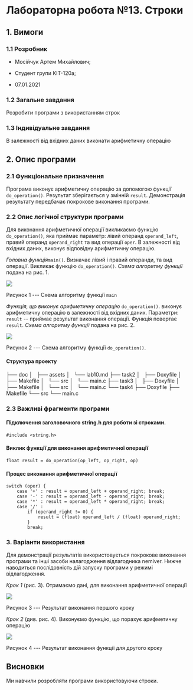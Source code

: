 
# Лабораторна робота №13. Строки

## 1. Вимоги

### 1.1 Розробник

- Мосійчук Артем Михайлович;

- Студент групи КІТ-120а;

- 07.01.2021

### 1.2 Загальне завдання

Розробити програми з використанням строк

### 1.3 Індивідуальне завдання

В залежності від вхідних даних виконати арифметичну операцію

## 2. Опис програми

### 2.1 Функціональне призначення

Програма виконує арифметичну операцію за допомогою функції `do_operation()`.  Результат зберігається у змінній `result`.  Демонстрація результату передбачає покрокове виконання програми.

### 2.2 Опис логічної структури програми

Для виконання арифметичної операції викликаємо функцію `do_operation()`, яка приймає параметр: лівий операнд `operand_left`, правий операнд `operand_right` та вид операції `oper`. В залежності від вхідних даних, виконує відповідну арифметичну операцію.


_Головна функція_`main()`. Визначає лівий і правий операнди, та вид операції. Викликає функцію `do_operation()`. _Схема алгоритму функції_ подана на рис. 1.

![](https://github.com/programminglab/blob/lab13/doc/assets/main_for_task.png)

Рисунок 1  --- Схема алгоритму функції `main`


_Функція, що виконує арифметичну операцію_ `do_operation()`. виконує арифметичну операцію в залежності від вхідних даних. Параметри: `result` -- приймає результат виконання операції. Функція повертає `result`. _Схема алгоритму функції_ подана на рис. 2.

![](https://github.com/programminglab/blob/lab13/doc/assets/do_operation_for_task.png)

Рисунок 2 --- Схема алгоритму функції `do_operation()`.


#### Структура проекту
├── doc
│   ├── assets
│   └── lab10.md
├── task2
│   ├── Doxyfile
│   ├── Makefile
│   └── src
│       └── main.c
├── task3
│   ├── Doxyfile
│   ├── Makefile
│   └── src
│       └── main.c
└── task4
    ├── Doxyfile
    ├── Makefile
    └── src
        └── main.c



### 2.3 Важливі фрагменти програми

#### Підключення заголовочного string.h для роботи зі строками.

`#include <string.h>`

#### Виклик функції для виконання арифметичної операції

`float result = do_operation(op_left, op_right, op)`

#### Процес виконання арифметичної операції

	switch (oper) {
        case '+' : result = operand_left + operand_right; break;
        case '-' : result = operand_left - operand_right; break;
        case '*' : result = operand_left * operand_right; break;
        case '/' :
            if (operand_right != 0) {
                result = (float) operand_left / (float) operand_right;
            }
            break;

### 3. Варіанти використання

Для демонстрації результатів використовується покрокове виконання програми та інші засоби налагодження відлагодника nemiver. Нижче наводиться послідовність  дій запуску програми у режимі відлагодження.

_Крок 1_ (рис. 3). Отримаємо дані, для виконання арифметичної операції

![](https://github.com/programminglab/blob/lab13/doc/assets/date_for_task.png)

Рисунок 3 --- Результат виконання першого кроку

_Крок 2_ (див. рис. 4). Виконуємо функцію, що порахує арифметичну операцію

![](https://github.com/programminglab/blob/lab13/doc/assets/result_for_task.png)

Рисунок 4 --- Результат виконання функції для другого кроку

## Висновки

Ми навчили розробляти програми використовуючи строки.
